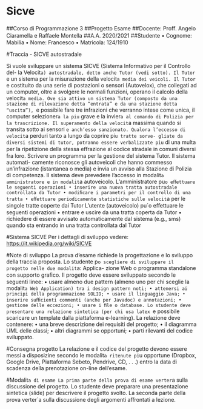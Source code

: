 # Sicve
##Corso di Programmazione 3
##Progetto Esame
##Docente: Proﬀ. Angelo Ciaramella e Raﬀaele Montella
##A.A. 2020/2021
##Studente
• Cognome: Mabilia
• Nome: Francesco
• Matricola: 124/1910

#Traccia - SICVE autostradale

Si vuole sviluppare un sistema SICVE (Sistema Informativo per il Controllo del-
la Velocit`a) autostradale, detto anche Tutor (vedi sotto). Il Tutor `e un sistema
per la misurazione della velocit`a media dei veicoli.
Il Tutor `e costituito da una serie di postazioni o sensori (Autovelox), che collegati
ad un computer, oltre a svolgere le normali funzioni, operano il calcolo della
velocit`a media.
Ove sia attivo un sistema Tutor (composto da una stazione di rilevazione detta
“entrata” e da una stazione detta “uscita”), `e possibile fare tre infrazioni che
verranno intese come unica, il computer selezioner`a la piu` grave e la invier`a al
comando di Polizia per la trascrizione.
Il superamento della velocit`a massima quando si transita sotto ai sensori `e
anch’esso sanzionato.
Qualora l’eccesso di velocit`a perduri tanto a lungo da coprire pi`u tratte sorve-
gliate da diversi sistemi di tutor, potranno essere verbalizzate piu` di una multa
per la ripetizione della stessa eﬀrazione al codice stradale in comuni diversi fra
loro.
Scrivere un programma per la gestione del sistema Tutor. Il sistema automati-
camente riconosce gli autoveicoli che hanno commesso un’infrazione (istantanea
o media) e invia un avviso alla Stazione di Polizia di competenza.
Il sistema deve prevedere l’accesso in modalit`a amministratore e in modalit`a
autoveicolo.
L’amministratore pu`o eﬀettuare le seguenti operazioni
• inserire una nuova tratta autostradale controllata da Tutor
• modiﬁcare i parametri per il controllo di una tratta
• eﬀettuare periodicamente statistiche sulle velocit`a per le singole tratte
coperte dai Tutor
L’utente (autoveicolo) pu`o eﬀettuare le seguenti operazioni
• entrare e uscire da una tratta coperta da Tutor
• richiedere di essere avvisato automaticamente dal sistema (e.g., sms) quando sta entrando in una tratta controllata dal Tutor

#Sistema SICVE
Per i dettagli di sviluppo vedere: https://it.wikipedia.org/wiki/SICVE

#Note di sviluppo
La prova d’esame richiede la progettazione e lo sviluppo della traccia proposta.
Lo studente p`o scegliere di sviluppare il progetto nelle due modalit`a: Applica-
zione Web o programma standalone con supporto graﬁco.
Il progetto deve essere sviluppato secondo le seguenti linee:
• usare almeno due pattern (almeno uno per chi sceglie la modalit`a Web
Application) tra i design pattern noti;
• attenersi ai principi della programmazione SOLID;
• usare il linguaggio Java;
• inserire suﬃcienti commenti (anche per Javadoc) e annotazioni;
• gestione delle eccezioni;
• usare i ﬁle o database.
Lo studente deve presentare una relazione sintetica (per chi usa latex `e possibile
scaricare un template dalla piattaforma e-learning). La relazione deve contenere:
• una breve descrizione dei requisiti del progetto;
• il diagramma UML delle classi;
• altri diagrammi se opportuni;
• parti rilevanti del codice sviluppato.


#Consegna progetto
La relazione e il codice del progetto devono essere messi a disposizine secondo le
modalit`a ritenute pi`u opportune (Dropbox, Google Drive, Piattaforma Sebeto,
Pendrive, CD, . . .) entro la data di scadenza della prenotazione on-line
dell’esame.

#Modalit`a di esame
La prima parte della prova di esame verter`a sulla discussione del progetto. Lo
studente deve preparare una presentazione sintetica (slide) per descrivere
il progetto svolto. La seconda parte della prova verter`a sulla discussione degli
argomenti aﬀrontati a lezione.
